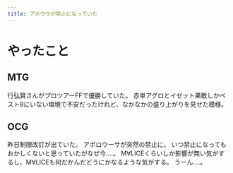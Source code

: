 ```yaml
---
title: アポウサが禁止になっていた
---
```


# やったこと

## MTG

行弘賢さんがプロツアーFFで優勝していた。
赤単アグロとイゼット果敢しかベスト8にいない環境で不安だったけれど、なかなかの盛り上がりを見せた模様。

## OCG

昨日制限改訂が出ていた。
アポロウーサが突然の禁止に。
いつ禁止になってもおかしくないと思っていたがなぜ今‥‥。
M∀LICEくらいしか影響が無い気がするし、M∀LICEも何だかんだどうにかなるような気がする。
うーん‥‥。
